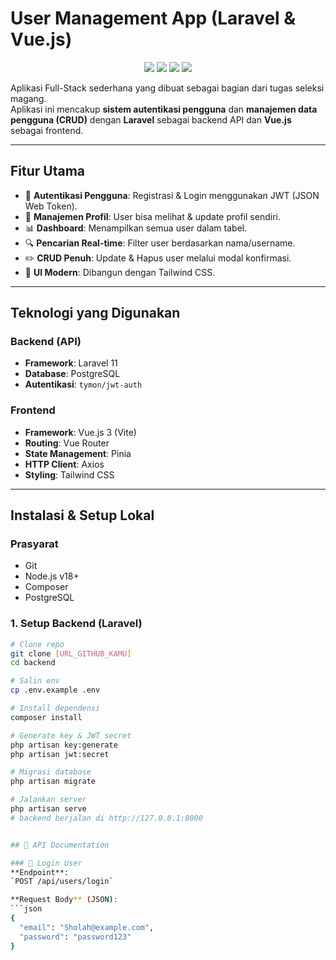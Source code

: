 # User Management App (Laravel & Vue.js)

<p align="center">
  <img src="https://img.shields.io/badge/Laravel-FF2D20?style=for-the-badge&logo=laravel&logoColor=white" />
  <img src="https://img.shields.io/badge/Vue.js-35495E?style=for-the-badge&logo=vue.js&logoColor=4FC08D" />
  <img src="https://img.shields.io/badge/PostgreSQL-316192?style=for-the-badge&logo=postgresql&logoColor=white" />
  <img src="https://img.shields.io/badge/Tailwind_CSS-38B2AC?style=for-the-badge&logo=tailwind-css&logoColor=white" />
</p>

Aplikasi Full-Stack sederhana yang dibuat sebagai bagian dari tugas seleksi magang.  
Aplikasi ini mencakup **sistem autentikasi pengguna** dan **manajemen data pengguna (CRUD)** dengan **Laravel** sebagai backend API dan **Vue.js** sebagai frontend.

---

## Fitur Utama

- 🔐 **Autentikasi Pengguna**: Registrasi & Login menggunakan JWT (JSON Web Token).  
- 👤 **Manajemen Profil**: User bisa melihat & update profil sendiri.  
- 📊 **Dashboard**: Menampilkan semua user dalam tabel.  
- 🔍 **Pencarian Real-time**: Filter user berdasarkan nama/username.  
- ✏️ **CRUD Penuh**: Update & Hapus user melalui modal konfirmasi.  
- 🎨 **UI Modern**: Dibangun dengan Tailwind CSS.  

---

## Teknologi yang Digunakan

### Backend (API)
- **Framework**: Laravel 11  
- **Database**: PostgreSQL  
- **Autentikasi**: `tymon/jwt-auth`  

### Frontend
- **Framework**: Vue.js 3 (Vite)  
- **Routing**: Vue Router  
- **State Management**: Pinia  
- **HTTP Client**: Axios  
- **Styling**: Tailwind CSS  

---

## Instalasi & Setup Lokal

### Prasyarat
- Git  
- Node.js v18+  
- Composer  
- PostgreSQL  

### 1. Setup Backend (Laravel)
```bash
# Clone repo
git clone [URL_GITHUB_KAMU]
cd backend

# Salin env
cp .env.example .env

# Install dependensi
composer install

# Generate key & JWT secret
php artisan key:generate
php artisan jwt:secret

# Migrasi database
php artisan migrate

# Jalankan server
php artisan serve
# backend berjalan di http://127.0.0.1:8000


## 📌 API Documentation

### 🔑 Login User
**Endpoint**:  
`POST /api/users/login`

**Request Body** (JSON):
```json
{
  "email": "Sholah@example.com",
  "password": "password123"
}